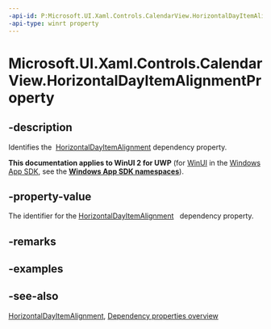 ```yaml
---
-api-id: P:Microsoft.UI.Xaml.Controls.CalendarView.HorizontalDayItemAlignmentProperty
-api-type: winrt property
---
```


<!-- Property syntax
public Windows.UI.Xaml.DependencyProperty HorizontalDayItemAlignmentProperty { get; }
-->

# Microsoft.UI.Xaml.Controls.CalendarView.HorizontalDayItemAlignmentProperty

## -description
Identifies the  [HorizontalDayItemAlignment](calendarview_horizontaldayitemalignment.md) dependency property.

**This documentation applies to WinUI 2 for UWP** (for [WinUI](/windows/apps/winui/winui3/) in the [Windows App SDK](/windows/apps/windows-app-sdk/), see the **[Windows App SDK namespaces](/windows/windows-app-sdk/api/winrt/)**).

## -property-value
The identifier for the [HorizontalDayItemAlignment](calendarview_horizontaldayitemalignment.md)   dependency property.

## -remarks

## -examples

## -see-also
[HorizontalDayItemAlignment](calendarview_horizontaldayitemalignment.md), [Dependency properties overview](/windows/uwp/xaml-platform/dependency-properties-overview)

